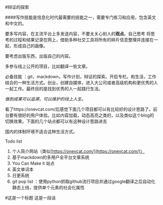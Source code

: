 #辩证的探索

####写作技能是信息化时代最需要的技能之一，需要专门练习和应用，包含英文和中文的。

要多写内容，在主流平台上多发送内容，不要太关心别人的**观点**。自己思考
将思考的过程和结果记录在网上，借助多种社交工具将所有的碎片信息整理并连接在一起，形成自己的画像。

要考虑出版东西，出版自己的内容。

多参与线上公开的项目，比如翻译一些文章。

必备技能 ：git，mackdown，写作计划，辩证的探索。开启专栏。和生活，工作结合的一种生活方式。创业，创建自媒体，进入大公司或者高级机构和更优秀的人一起工作。最终目的是找到优秀的人一起践行生活。

*做到成果可以追溯，可以维护的线上人生。* 

看了https://onevcat.com/后感觉下面几个项目都可以有比较好的设计思路了。前台要有很好的用户体验。比如内容加载，动态高亮之类的，以及类似这个blog的切换效果。下面的几个站点都可以有这种设计思路进去

国内的体制环境不适合这种生活方式。

Todo list

1. 个人简介网站（类似[https://onevcat.com/](https://onevcat.com/)）
2. 基于mackdown的多用户全平台文章系统
3. You Can Make it 站点 
4. 英文单词本
5. 日更系统
6. git pop list ：使用python抓取github流行项目并通过google翻译之后自动化静态上线，提供单个元素的社会化属性


#这是一个标题
	这是一段话
	
